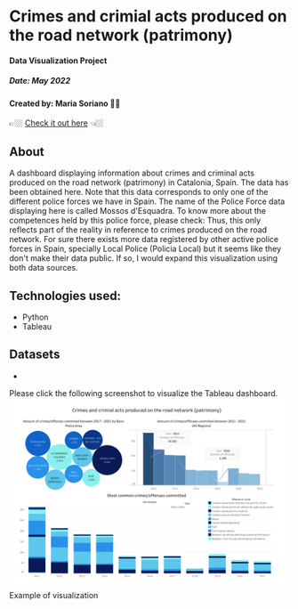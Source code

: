 
# Crimes and crimial acts produced on the road network (patrimony)
#### Data Visualization Project
##### Date: May 2022
#### Created by: Maria Soriano 👋🏼


👉🏼 [Check it out here](https://public.tableau.com/views/Crimesandcirminalactsproducedontheroadnetworkpatirmony/Dashboard1?:language=es-ES&:display_count=n&:origin=viz_share_link) 👈🏼

## About
A dashboard displaying information about crimes and criminal acts produced on the road network (patrimony) in Catalonia, Spain. The data has been obtained here.
Note that this data corresponds to only one of the different police forces we have in Spain. The name of the Police Force data displaying here is called Mossos d'Esquadra.
To know more about the competences held by this police force, please check:
Thus, this only reflects part of the reality in reference to crimes produced on the road network. For sure there exists more data registered by other active police forces in Spain, specially Local Police (Policia Local) but it seems like they don't make their data public. If so, I would expand this visualization using both data sources.

## Technologies used:
* Python
* Tableau

## Datasets
- 

Please click the following screenshot to visualize the Tableau dashboard.
![Screenshot](screenshot.png)
Example of visualization
